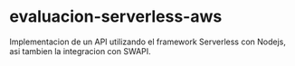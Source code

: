 # evaluacion-serverless-aws
Implementacion de un API utilizando el framework Serverless con Nodejs, asi tambien la integracion con SWAPI.
